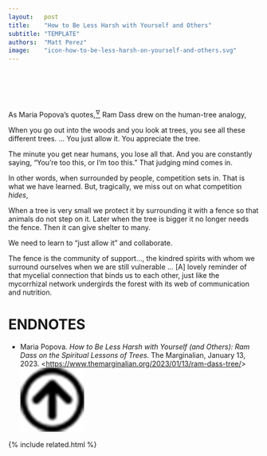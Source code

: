 ```yaml
---
layout:   post
title:    "How to Be Less Harsh with Yourself and Others"
subtitle: "TEMPLATE"
authors:  "Matt Perez"
image:    "icon-how-to-be-less-harsh-on-yourself-and-others.svg"
---
```


<div style="display:none;">
 <p>Human competition is natural but not our nature.</p>
</div>

<h1>&nbsp;</h1>
 <p>As Maria Popova&rsquo;s quotes,<a href="#en01"><sup id="bm01">&hairsp;&nabla;&hairsp;</sup></a> Ram Dass drew on the human-tree analogy,</p>
  <div class="_citation">
   <p>When you go out into the woods and you look at trees, you see all these different trees. &hellip; You just allow it. You appreciate the tree.</p>
   <p>The minute you get near humans, you lose all that. And you are constantly saying, “You’re too this, or I’m too this.” That judging mind comes in.</p>
  </div>
 <p>In other words, when surrounded by people, competition sets in. That is what we have learned. But, tragically, we miss out on what competition <em>hides</em>,</p>
  <div class="_citation">
   <p>When a tree is very small we protect it by surrounding it with a fence so that animals do not step on it. Later when the tree is bigger it no longer needs the fence. Then it can give shelter to many.</p>
  </div>
 <p>We need to learn to &ldquo;just allow it&rdquo; and collaborate.</p>
  <div class="_citation">
   <p>The fence is the community of support&hellip;, the kindred spirits with whom we surround ourselves when we are still vulnerable &hellip; [A] lovely reminder of that mycelial connection that binds us to each other, just like the mycorrhizal network undergirds the forest with its web of communication and nutrition.</p>
  </div>

<h1 class="_section">ENDNOTES</h1>
 <ul>
  <li id="en01">
   <p class="_list-item">
    Maria Popova.
    <em>How to Be Less Harsh with Yourself (and Others): Ram Dass on the Spiritual Lessons of Trees</em>.
    The Marginalian, January 13, 2023.
    &lt;<a href="https://www.themarginalian.org/2023/01/13/ram-dass-tree/" target="_blank">https://www.themarginalian.org/2023/01/13/ram-dass-tree/</a>&gt;
    <a class="_uparrow" href="#bm01"><img src="/assets/img/arrow-up-icon.png"></a>
   </p>
  </li>
 </ul>

{% include related.html %}
